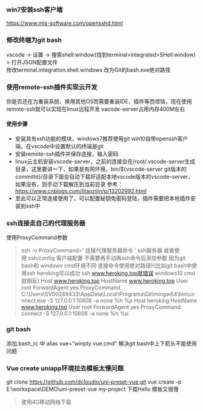 ### win7安装ssh客户端
https://www.mls-software.com/opensshd.html

### 修改终端为git bash
vscode -> 设置 -> 搜索shell:window(找到terminal>integrated>SHell:window) > 打开JSON配置文件   
修改terminal.integration.shell.windows 改为Git的bash.exe绝对路径

### 使用remote-ssh插件实现云开发
你是否还在为重装系统、换用其他OS而需要重装IDE，插件等而烦恼，现在使用remote-ssh就可以实现在linux远程开发 vacode-server占用内存400M左右
#### 使用步骤
- 安装具有ssh功能的模块，windows7推荐使用git win10自带openssh客户端，在vscode中设置默认的终端是git
- 安装remote-ssh插件并保存连接，输入密码
- linux云主机安装vscode-server，之前的连接会在/root/.vscode-server生成目录，这里要讲一下，如果是有网环境，bin/${vscode-server git版本的commitId}/目录下面会自动下载好适配本地vscode版本的vscode-server，如果没有，则手动下载解压到当前目录 参考：https://www.cnblogs.com/litaozijin/p/13202992.html 
- 至此可以正常连接使用了，可以配置秘钥免密码登陆，插件需要把本地插件安装到ssh中

### ssh连接走自己的代理服务器
使用ProxyCommand参数 
> ssh -o ProxyCommand=' 连接代理服务器命令 ' ssh服务器
或者使用.ssh/config 客户端配置 不需要再手动再ssh命令后添加参数
> 因为git bash和 windows cmd环境不同 连接命令使用绝对路径!!(比如git bash中使用ssh heroking可以成功 ssh www.heroking.top就错误 windows10 cmd 就相反)
Host www.heroking.top
  HostName www.heroking.top
  User root
  ForwardAgent yes
  ProxyCommand C:\Users\SV00249433\AppData\Local\Programs\Git\mingw64\bin\connect.exe -S 127.0.0.1:10808 -a none %h %p
Host heroking
  HostName www.heroking.top
  User root
  ForwardAgent yes
  ProxyCommand connect -S 127.0.0.1:10808 -a none %h %p

### git bash
添加.bash_rc 中 alias vue="winpty vue.cmd"  解决git bash中上下箭头不能使用问题

### Vue create uniapp环境拉去模板太慢问题
git clone https://github.com/dcloudio/uni-preset-vue.git
vue create -p E:\workspace\DEMO\uni-preset-vue my-project
下载Hello 模板又很慢
> 使用4G移动网络下载



